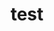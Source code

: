 ---
schema: default
title: test
organization: ''
notes: ''
license: ''
maintainer: ''
maintainer_email: ''
tags: ''
---